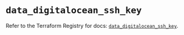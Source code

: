 # `data_digitalocean_ssh_key`

Refer to the Terraform Registry for docs: [`data_digitalocean_ssh_key`](https://registry.terraform.io/providers/digitalocean/digitalocean/2.48.2/docs/data-sources/ssh_key).
